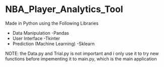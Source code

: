 # NBA_Player_Analytics_Tool
Made in Python using the Following Libraries
- Data Manipulation
   -Pandas
- User Interface
   -Tkinter
- Prediction (Machine Learning)
   -Sklearn

NOTE: the Data.py and Trial.py is not important and i 
only use it to try new functions before impementing it 
to main.py, which is the main application
